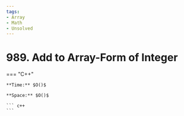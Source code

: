 ```yaml
---
tags:
- Array
- Math
- Unsolved
---
```



# 989. Add to Array-Form of Integer

=== "C++"

    **Time:** $O()$

    **Space:** $O()$

    ``` c++
    ```